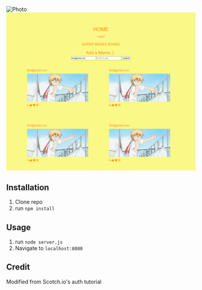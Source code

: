 
![Photo](public/photo.png)
![Photo2](public/img/photo2.png)




## Installation

1. Clone repo
2. run `npm install`

## Usage

1. run `node server.js`
2. Navigate to `localhost:8080`

## Credit

Modified from Scotch.io's auth tutorial
